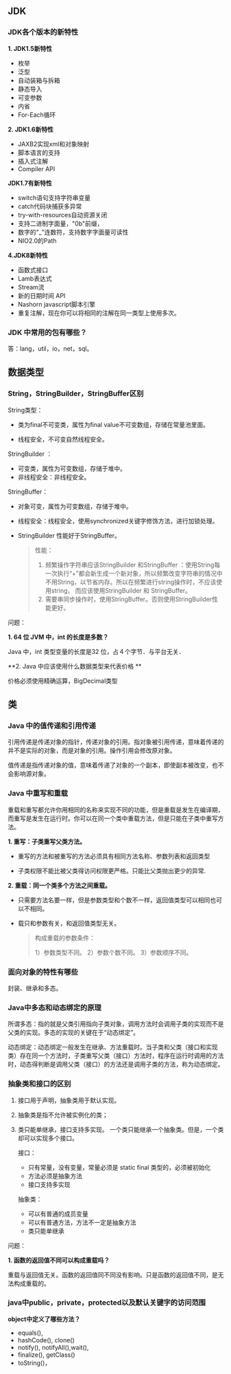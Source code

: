 ## JDK

### JDK各个版本的新特性

**1. JDK1.5新特性**

- 枚举
- 泛型
- 自动装箱与拆箱
- 静态导入
- 可变参数
- 内省
- For-Each循环 

**2. JDK1.6新特性**

- JAXB2实现xml和对象映射
- 脚本语言的支持
- 插入式注解
- Compiler API

**JDK1.7有新特性**

- switch语句支持字符串变量
- catch代码块捕获多异常
- try-with-resources自动资源关闭
- 支持二进制字面量，"0b"前缀，
- 数字的"_"连数符，支持数字字面量可读性
- NIO2.0的Path

**4.JDK8新特性**

- 函数式接口
- Lamb表达式
- Stream流
- 新的日期时间 API
- Nashorn javascript脚本引擎
- 重复注解，现在你可以将相同的注解在同一类型上使用多次。



### JDK 中常用的包有哪些？

答：lang，util，io，net，sql。

<!-- more --> 

## 数据类型

### String，StringBuilder，StringBuffer区别

String类型：

- 类为final不可变类，属性为final value不可变数组，存储在常量池里面。

- 线程安全，不可变自然线程安全。

StringBuilder ：

- 可变类，属性为可变数组，存储于堆中。
- 非线程安全：非线程安全。

StringBuffer：

- 对象可变，属性为可变数组，存储于堆中。

- 线程安全：线程安全，使用synchronized关键字修饰方法，进行加锁处理。
- StringBuilder 性能好于StringBuffer。

  > 性能：
  >
  > 1. 频繁操作字符串应该StringBuilder 和StringBuffer ：使用String每一次执行“+”都会新生成一个新对象，所以频繁改变字符串的情况中不用String，以节省内存。所以在频繁进行string操作时，不应该使用string， 而应该使用StringBuilder 和 StringBuffer。
  > 2. 需要串同步操作时，使用StringBuffer。否则使用StringBuilder性能更好。



问题：

**1. 64 位 JVM 中，int 的长度是多数？**

Java 中，int 类型变量的长度是32 位，占４个字节．与平台无关．


**2. Java 中应该使用什么数据类型来代表价格 **

价格必须使用精确运算，BigDecimal类型

## 类

### Java 中的值传递和引用传递

引用传递是传递对象的指针，传递对象的引用。指对象被引用传递，意味着传递的并不是实际的对象，而是对象的引用。操作引用会修改原对象。

值传递是指传递对象的值，意味着传递了对象的一个副本，即使副本被改变，也不会影响源对象。

### Java 中重写和重载

重载和重写都允许你用相同的名称来实现不同的功能，但是重载是发生在编译期，而重写是发生在运行时。你可以在同一个类中重载方法，但是只能在子类中重写方法。

**1. 重写：子类重写父类方法。**

- 重写的方法和被重写的方法必须具有相同方法名称、参数列表和返回类型

- 子类权限不能比被父类得访问权限更严格。只能比父类抛出更少的异常.

  

**2. 重载：同一个类多个方法之间重载。**

-  只需要方法名要一样，但是参数类型和个数不一样，返回值类型可以相同也可以不相同。
-  载只和参数有关，和返回值类型无关。
   
    > 构成重载的参数条件：
    > 
    > 1）参数类型不同。
    > 2）参数个数不同。
    > 3）参数顺序不同。



### 面向对象的特性有哪些

封装、继承和多态。

### Java中多态和动态绑定的原理

所谓多态：指的就是父类引用指向子类对象，调用方法时会调用子类的实现而不是父类的实现。多态的实现的关键在于“动态绑定”。

动态绑定：动态绑定一般发生在继承、方法重载时。当子类和父类（接口和实现类）存在同一个方法时，子类重写父类（接口）方法时，程序在运行时调用的方法时，动态得判断是调用父类（接口）的方法还是调用子类的方法，称为动态绑定。

###  抽象类和接口的区别

1. 接口用于声明，抽象类用于默认实现。

2. 抽象类是指不允许被实例化的类；

3. 类只能单继承，接口支持多实现。 一个类只能继承一个抽象类。但是，一个类却可以实现多个接口。

   接口：

    - 只有常量，没有变量，常量必须是 static final 类型的，必须被初始化
    - 方法必须是抽象方法
    - 接口支持多实现

    抽象类：

    - 可以有普通的成员变量
    - 可以有普通方法，方法不一定是抽象方法
    - 类只能单继承



问题：

**1. 函数的返回值不同可以构成重载吗？**

重载与返回值无关。函数的返回值同不同没有影响。只是函数的返回值不同，是无法构成重载的。

###  java中public，private，protected以及默认关键字的访问范围


**object中定义了哪些方法？** 

- equals(), 
- hashCode(), clone()
- notify(), notifyAll(),wait(), 
- finalize(), getClass() 
- toString()，



